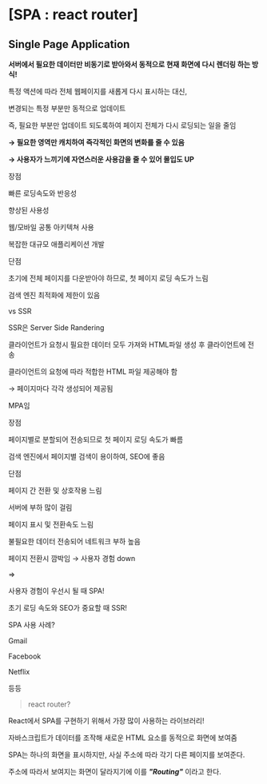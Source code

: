 # [SPA : react router]

## **Single Page Application**

**서버에서 필요한 데이터만 비동기로 받아와서 동적으로 현재 화면에 다시 렌더링 하는 방식!**

특정 액션에 따라 전체 웹페이지를 새롭게 다시 표시하는 대신,

변경되는 특정 부분만 동적으로 업데이트

즉, 필요한 부분만 업데이트 되도록하여 페이지 전체가 다시 로딩되는 일을 줄임

**→ 필요한 영역만 캐치하여 즉각적인 화면의 변화를 줄 수 있음**

**→ 사용자가 느끼기에 자연스러운 사용감을 줄 수 있어 몰입도 UP**

장점

빠른 로딩속도와 반응성

향상된 사용성

웹/모바일 공통 아키텍쳐 사용

복잡한 대규모 애플리케이션 개발

단점

초기에 전체 페이지를 다운받아야 하므로, 첫 페이지 로딩 속도가 느림

검색 엔진 최적화에 제한이 있음

vs SSR

SSR은 Server Side Randering

클라이언트가 요청시 필요한 데이터 모두 가져와 HTML파일 생성 후 클라이언트에 전송

클라이언트의 요청에 따라 적합한 HTML 파일 제공해야 함

→ 페이지마다 각각 생성되어 제공됨

MPA임

장점

페이지별로 분할되어 전송되므로 첫 페이지 로딩 속도가 빠름

검색 엔진에서 페이지별 검색이 용이하여, SEO에 좋음

단점

페이지 간 전환 및 상호작용 느림

서버에 부하 많이 걸림

페이지 표시 및 전환속도 느림

불필요한 데이터 전송되어 네트워크 부하 높음

페이지 전환시 깜박임 → 사용자 경험 down

⇒ 

사용자 경험이 우선시 될 때 SPA!

초기 로딩 속도와 SEO가 중요할 때 SSR!

SPA 사용 사례?

Gmail

Facebook

Netflix

등등

> react router?
> 

React에서 SPA를 구현하기 위해서 가장 많이 사용하는 라이브러리!

자바스크립트가 데이터를 조작해 새로운 HTML 요소를 동적으로 화면에 보여줌

SPA는 하나의 화면을 표시하지만, 사실 주소에 따라 각기 다른 페이지를 보여준다.

주소에 따라서 보여지는 화면이 달라지기에 이를 ***"Routing"*** 이라고 한다.